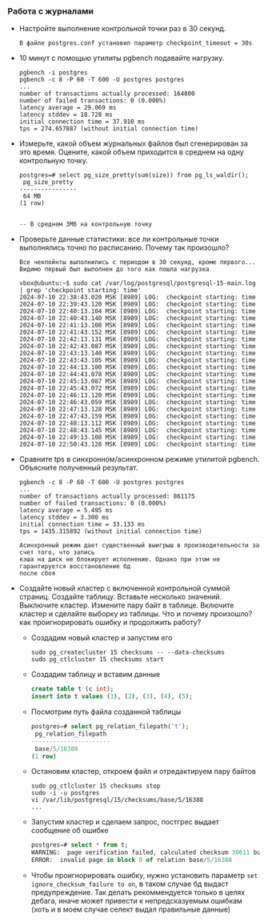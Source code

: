 ### Работа с журналами

- Настройте выполнение контрольной точки раз в 30 секунд.
    ```
    В файле postgres.conf установил параметр checkpoint_timeout = 30s
    ```

- 10 минут c помощью утилиты pgbench подавайте нагрузку.
    ```shell
    pgbench -i postgres
    pgbench -c 8 -P 60 -T 600 -U postgres postgres
    ...
    number of transactions actually processed: 164800
    number of failed transactions: 0 (0.000%)
    latency average = 29.069 ms
    latency stddev = 18.728 ms
    initial connection time = 37.910 ms
    tps = 274.657887 (without initial connection time)
    ```

- Измерьте, какой объем журнальных файлов был сгенерирован за это время. Оцените, какой объем
приходится в среднем на одну контрольную точку.

    ```
    postgres=# select pg_size_pretty(sum(size)) from pg_ls_waldir();
     pg_size_pretty
    ----------------
     64 MB
    (1 row)


    -- В среднем 3Мб на контрольную точку
    ```

- Проверьте данные статистики: все ли контрольные точки выполнялись точно по расписанию. Почему так
произошло?
    ```shell
    Все чекпойнты выполнились с периодом в 30 секунд, кроме первого...
    Видимо первый был выполнен до того как пошла нагрузка

    vbox@ubuntu:~$ sudo cat /var/log/postgresql/postgresql-15-main.log | grep 'checkpoint starting: time'
    2024-07-10 22:38:43.020 MSK [8989] LOG:  checkpoint starting: time
    2024-07-10 22:39:43.120 MSK [8989] LOG:  checkpoint starting: time
    2024-07-10 22:40:13.104 MSK [8989] LOG:  checkpoint starting: time
    2024-07-10 22:40:43.140 MSK [8989] LOG:  checkpoint starting: time
    2024-07-10 22:41:13.108 MSK [8989] LOG:  checkpoint starting: time
    2024-07-10 22:41:43.152 MSK [8989] LOG:  checkpoint starting: time
    2024-07-10 22:42:13.131 MSK [8989] LOG:  checkpoint starting: time
    2024-07-10 22:42:43.087 MSK [8989] LOG:  checkpoint starting: time
    2024-07-10 22:43:13.140 MSK [8989] LOG:  checkpoint starting: time
    2024-07-10 22:43:43.105 MSK [8989] LOG:  checkpoint starting: time
    2024-07-10 22:44:13.100 MSK [8989] LOG:  checkpoint starting: time
    2024-07-10 22:44:43.078 MSK [8989] LOG:  checkpoint starting: time
    2024-07-10 22:45:13.087 MSK [8989] LOG:  checkpoint starting: time
    2024-07-10 22:45:43.072 MSK [8989] LOG:  checkpoint starting: time
    2024-07-10 22:46:13.120 MSK [8989] LOG:  checkpoint starting: time
    2024-07-10 22:46:43.059 MSK [8989] LOG:  checkpoint starting: time
    2024-07-10 22:47:13.128 MSK [8989] LOG:  checkpoint starting: time
    2024-07-10 22:47:43.159 MSK [8989] LOG:  checkpoint starting: time
    2024-07-10 22:48:13.112 MSK [8989] LOG:  checkpoint starting: time
    2024-07-10 22:48:43.145 MSK [8989] LOG:  checkpoint starting: time
    2024-07-10 22:49:13.108 MSK [8989] LOG:  checkpoint starting: time
    2024-07-10 22:50:43.128 MSK [8989] LOG:  checkpoint starting: time
    ```
- Сравните tps в синхронном/асинхронном режиме утилитой pgbench. Объясните полученный результат.
    ```shell
    pgbench -c 8 -P 60 -T 600 -U postgres postgres
    ...
    number of transactions actually processed: 861175
    number of failed transactions: 0 (0.000%)
    latency average = 5.495 ms
    latency stddev = 3.300 ms
    initial connection time = 33.133 ms
    tps = 1435.315892 (without initial connection time)

    Асинхронный режим дает существенный выигрыш в производительности за счет того, что запись
    кэша на диск не блокирует исполнение. Однако при этом не гарантируется восстановление бд
    после сбоя
    ```

- Создайте новый кластер с включенной контрольной суммой страниц. Создайте таблицу. Вставьте
несколько значений. Выключите кластер. Измените пару байт в таблице. Включите кластер и сделайте
выборку из таблицы. Что и почему произошло? как проигнорировать ошибку и продолжить работу?
    - Создадим новый кластер и запустим его
        ```shell
        sudo pg_createcluster 15 checksums -- --data-checksums
        sudo pg_ctlcluster 15 checksums start
        ```
    - Создадим таблицу и вставим данные
        ```sql
        create table t (c int);
        insert into t values (1), (2), (3), (4), (5);
        ```
    - Посмотрим путь файла созданной таблицы
        ```sql
        postgres=# select pg_relation_filepath('t');
         pg_relation_filepath
        ----------------------
         base/5/16388
        (1 row)
        ```
    - Остановим кластер, откроем файл и отредактируем пару байтов
        ```shell
        sudo pg_ctlcluster 15 checksums stop
        sudo -i -u postgres
        vi /var/lib/postgresql/15/checksums/base/5/16388
        ...
        ```
    - Запустим кластер и сделаем запрос, постгрес выдает сообщение об ошибке
        ```sql
        postgres=# select * from t;
        WARNING:  page verification failed, calculated checksum 30611 but expected 61872
        ERROR:  invalid page in block 0 of relation base/5/16388
        ```
    - Чтобы проигнорировать ошибку, нужно установить параметр `set ignore_checksum_failure to on`,
     в таком случае бд выдаст предупреждение. Так делать рекоммендуется только в целях дебага, 
     иначе может привести к непредсказуемым ошибкам (хоть и в моем случае селект выдал правильные
     данные)  
